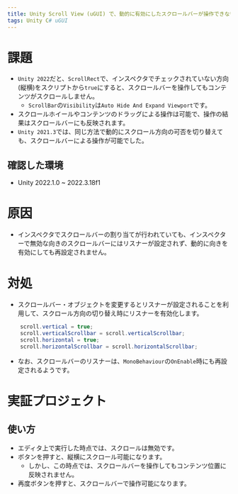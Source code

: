 ```yaml
---
title: Unity Scroll View (uGUI) で、動的に有効にしたスクロールバーが操作できない
tags: Unity C# uGUI
---
```

# 課題
- `Unity 2022`だと、`ScrollRect`で、インスペクタでチェックされていない方向(縦横)をスクリプトから`true`にすると、スクロールバーを操作してもコンテンツがスクロールしません。
  - `ScrollBar`の`Visibility`は`Auto Hide And Expand Viewport`です。
- スクロールホイールやコンテンツのドラッグによる操作は可能で、操作の結果はスクロールバーにも反映されます。
- `Unity 2021.3`では、同じ方法で動的にスクロール方向の可否を切り替えても、スクロールバーによる操作が可能でした。

## 確認した環境
- Unity 2022.1.0 ~ 2022.3.18f1

# 原因
- インスペクタでスクロールバーの割り当てが行われていても、インスペクターで無効な向きのスクロールバーにはリスナーが設定されず、動的に向きを有効にしても再設定されません。

# 対処
- スクロールバー・オブジェクトを変更するとリスナーが設定されることを利用して、スクロール方向の切り替え時にリスナーを有効化します。

```csharp
    scroll.vertical = true;
    scroll.verticalScrollbar = scroll.verticalScrollbar;
    scroll.horizontal = true;
    scroll.horizontalScrollbar = scroll.horizontalScrollbar;
```

- なお、スクロールバーのリスナーは、`MonoBehaviour`の`OnEnable`時にも再設定されるようです。

# 実証プロジェクト
## 使い方
- エディタ上で実行した時点では、スクロールは無効です。
- ボタンを押すと、縦横にスクロール可能になります。
  - しかし、この時点では、スクロールバーを操作してもコンテンツ位置に反映されません。
- 再度ボタンを押すと、スクロールバーで操作可能になります。

